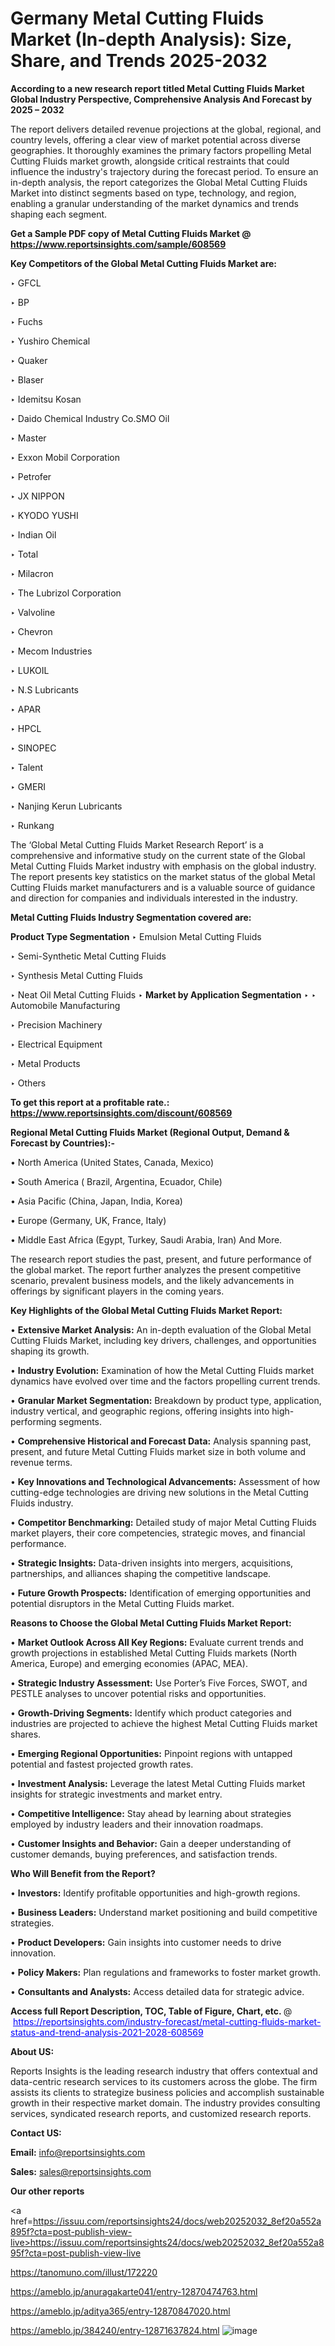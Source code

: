 # Germany Metal Cutting Fluids Market (In-depth Analysis): Size, Share, and Trends 2025-2032

<strong>According to a new research report titled Metal Cutting Fluids Market Global Industry Perspective, Comprehensive Analysis And Forecast by 2025 – 2032</strong>

The report delivers detailed revenue projections at the global, regional, and country levels, offering a clear view of market potential across diverse geographies. It thoroughly examines the primary factors propelling Metal Cutting Fluids market growth, alongside critical restraints that could influence the industry's trajectory during the forecast period. To ensure an in-depth analysis, the report categorizes the Global Metal Cutting Fluids Market into distinct segments based on type, technology, and region, enabling a granular understanding of the market dynamics and trends shaping each segment.

<strong>Get a Sample PDF copy of Metal Cutting Fluids Market </strong><strong>@<a href=https://www.reportsinsights.com/sample/608569 style=color:#0000ff;> https://www.reportsinsights.com/sample/608569</a></strong></font>

<strong>Key Competitors of the Global Metal Cutting Fluids Market are:</strong>

‣ GFCL

‣ BP

‣ Fuchs

‣ Yushiro Chemical

‣ Quaker

‣ Blaser

‣ Idemitsu Kosan

‣ Daido Chemical Industry
 Co.SMO Oil

‣ Master

‣ Exxon Mobil Corporation

‣ Petrofer

‣ JX NIPPON

‣ KYODO YUSHI

‣ Indian Oil

‣ Total

‣ Milacron

‣ The Lubrizol Corporation

‣ Valvoline

‣ Chevron

‣ Mecom Industries

‣ LUKOIL

‣ N.S Lubricants

‣ APAR

‣ HPCL

‣ SINOPEC

‣ Talent

‣ GMERI

‣ Nanjing Kerun Lubricants

‣ Runkang

The ‘Global Metal Cutting Fluids Market Research Report’ is a comprehensive and informative study on the current state of the Global Metal Cutting Fluids Market industry with emphasis on the global industry. The report presents key statistics on the market status of the global Metal Cutting Fluids market manufacturers and is a valuable source of guidance and direction for companies and individuals interested in the industry.

<strong>Metal Cutting Fluids Industry Segmentation covered are:</strong>

<strong>Product Type Segmentation</strong>
‣
Emulsion Metal Cutting Fluids

‣ Semi-Synthetic Metal Cutting Fluids

‣ Synthesis Metal Cutting Fluids

‣ Neat Oil Metal Cutting Fluids
‣ 
<strong>Market by Application Segmentation</strong>
‣
‣  Automobile Manufacturing

‣ Precision Machinery

‣ Electrical Equipment

‣ Metal Products

‣ Others

<strong>To get this report at a profitable rate.: <a href=https://www.reportsinsights.com/discount/608569 style=color:#0000ff;>https://www.reportsinsights.com/discount/608569</a></strong></font>

<strong>Regional Metal Cutting Fluids Market (Regional Output, Demand &amp; Forecast by Countries):-</strong>

• North America (United States, Canada, Mexico)

• South America ( Brazil, Argentina, Ecuador, Chile)

• Asia Pacific (China, Japan, India, Korea)

• Europe (Germany, UK, France, Italy)

• Middle East Africa (Egypt, Turkey, Saudi Arabia, Iran) And More.

The research report studies the past, present, and future performance of the global market. The report further analyzes the present competitive scenario, prevalent business models, and the likely advancements in offerings by significant players in the coming years.

<strong>Key Highlights of the Global Metal Cutting Fluids Market Report:</strong>

• <strong>Extensive Market Analysis:</strong> An in-depth evaluation of the Global Metal Cutting Fluids Market, including key drivers, challenges, and opportunities shaping its growth.

• <strong>Industry Evolution:</strong> Examination of how the Metal Cutting Fluids market dynamics have evolved over time and the factors propelling current trends.

• <strong>Granular Market Segmentation:</strong> Breakdown by product type, application, industry vertical, and geographic regions, offering insights into high-performing segments.

• <strong>Comprehensive Historical and Forecast Data:</strong> Analysis spanning past, present, and future Metal Cutting Fluids market size in both volume and revenue terms.

• <strong>Key Innovations and Technological Advancements:</strong> Assessment of how cutting-edge technologies are driving new solutions in the Metal Cutting Fluids industry.

• <strong>Competitor Benchmarking:</strong> Detailed study of major Metal Cutting Fluids market players, their core competencies, strategic moves, and financial performance.

• <strong>Strategic Insights:</strong> Data-driven insights into mergers, acquisitions, partnerships, and alliances shaping the competitive landscape.

• <strong>Future Growth Prospects:</strong> Identification of emerging opportunities and potential disruptors in the Metal Cutting Fluids market.

<strong>Reasons to Choose the Global Metal Cutting Fluids Market Report:</strong>

• <strong>Market Outlook Across All Key Regions:</strong> Evaluate current trends and growth projections in established Metal Cutting Fluids markets (North America, Europe) and emerging economies (APAC, MEA).

• <strong>Strategic Industry Assessment:</strong> Use Porter’s Five Forces, SWOT, and PESTLE analyses to uncover potential risks and opportunities.

• <strong>Growth-Driving Segments:</strong> Identify which product categories and industries are projected to achieve the highest Metal Cutting Fluids market shares.

• <strong>Emerging Regional Opportunities:</strong> Pinpoint regions with untapped potential and fastest projected growth rates.

• <strong>Investment Analysis:</strong> Leverage the latest Metal Cutting Fluids market insights for strategic investments and market entry.

• <strong>Competitive Intelligence:</strong> Stay ahead by learning about strategies employed by industry leaders and their innovation roadmaps.

• <strong>Customer Insights and Behavior:</strong> Gain a deeper understanding of customer demands, buying preferences, and satisfaction trends.

<strong>Who Will Benefit from the Report?</strong>

• <strong>Investors:</strong> Identify profitable opportunities and high-growth regions.

• <strong>Business Leaders:</strong> Understand market positioning and build competitive strategies.

• <strong>Product Developers:</strong> Gain insights into customer needs to drive innovation.

• <strong>Policy Makers:</strong> Plan regulations and frameworks to foster market growth.

• <strong>Consultants and Analysts:</strong> Access detailed data for strategic advice.
</ul>
<strong>Access full Report Description, TOC, Table of Figure, Chart, etc. </strong>@  <a href=https://reportsinsights.com/industry-forecast/metal-cutting-fluids-market-status-and-trend-analysis-2021-2028-608569 style=color:#0000ff;>https://reportsinsights.com/industry-forecast/metal-cutting-fluids-market-status-and-trend-analysis-2021-2028-608569</a></font>

<strong><strong>About US</strong>:</strong>

Reports Insights is the leading research industry that offers contextual and data-centric research services to its customers across the globe. The firm assists its clients to strategize business policies and accomplish sustainable growth in their respective market domain. The industry provides consulting services, syndicated research reports, and customized research reports.

<strong>Contact US:</strong>

<p class=""""><b>Email:</b> <a href=mailto:info@reportsinsights.com>info@reportsinsights.com</a></p>
<p class=""""><b>Sales:</b> <a href=mailto:sales@reportsinsights.com>sales@reportsinsights.com</a></p>

<strong>Our other reports</strong>

<a href=https://issuu.com/reportsinsights24/docs/web20252032_8ef20a552a895f?cta=post-publish-view-live>https://issuu.com/reportsinsights24/docs/web20252032_8ef20a552a895f?cta=post-publish-view-live</a>

<a href=https://tanomuno.com/illust/172220>https://tanomuno.com/illust/172220</a>

<a href=https://ameblo.jp/anuragakarte041/entry-12870474763.html>https://ameblo.jp/anuragakarte041/entry-12870474763.html</a>

<a href=https://ameblo.jp/aditya365/entry-12870847020.html>https://ameblo.jp/aditya365/entry-12870847020.html</a>

<a href=https://ameblo.jp/384240/entry-12871637824.html>https://ameblo.jp/384240/entry-12871637824.html</a>
![image](https://github.com/user-attachments/assets/31f85fb9-15a0-4296-a2b8-7ff3c75eb43d)
